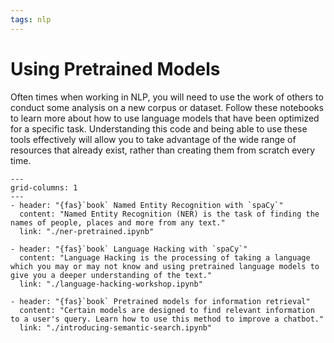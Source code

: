 ```yaml
---
tags: nlp
---
```


# Using Pretrained Models

Often times when working in NLP, you will need to use the work of others to conduct some analysis on a new corpus or dataset. Follow these notebooks to learn more about how to use language models that have been optimized for a specific task. Understanding this code and being able to use these tools effectively will allow you to take advantage of the wide range of resources that already exist, rather than creating them from scratch every time.

```{gallery-grid}
---
grid-columns: 1
---
- header: "{fas}`book` Named Entity Recognition with `spaCy`"
  content: "Named Entity Recognition (NER) is the task of finding the names of people, places and more from any text."
  link: "./ner-pretrained.ipynb"

- header: "{fas}`book` Language Hacking with `spaCy`"
  content: "Language Hacking is the processing of taking a language which you may or may not know and using pretrained language models to give you a deeper understanding of the text."
  link: "./language-hacking-workshop.ipynb"

- header: "{fas}`book` Pretrained models for information retrieval"
  content: "Certain models are designed to find relevant information to a user's query. Learn how to use this method to improve a chatbot."
  link: "./introducing-semantic-search.ipynb"

```
